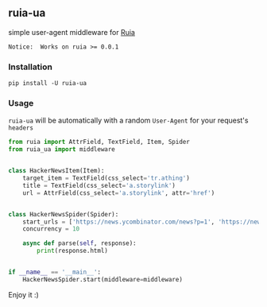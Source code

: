 ## ruia-ua

simple user-agent middleware for [Ruia](https://github.com/howie6879/ruia)

```text
Notice:  Works on ruia >= 0.0.1
```

### Installation

```shell
pip install -U ruia-ua
```

### Usage

`ruia-ua` will be automatically with a random `User-Agent` for your request's `headers`

```python
from ruia import AttrField, TextField, Item, Spider
from ruia_ua import middleware


class HackerNewsItem(Item):
    target_item = TextField(css_select='tr.athing')
    title = TextField(css_select='a.storylink')
    url = AttrField(css_select='a.storylink', attr='href')


class HackerNewsSpider(Spider):
    start_urls = ['https://news.ycombinator.com/news?p=1', 'https://news.ycombinator.com/news?p=2']
    concurrency = 10

    async def parse(self, response):
        print(response.html)


if __name__ == '__main__':
    HackerNewsSpider.start(middleware=middleware)
```

Enjoy it :)